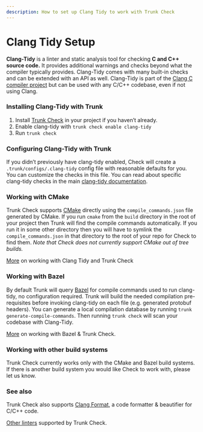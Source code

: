 ```yaml
---
description: How to set up Clang Tidy to work with Trunk Check
---
```


# Clang Tidy Setup

**Clang-Tidy** is a linter and static analysis tool for checking **C and C++ source code.** It provides additional warnings and checks beyond what the compiler typically provides. Clang-Tidy comes with many built-in checks and can be extended with an API as well. Clang-Tidy is part of the [Clang C compiler project](https://clang.llvm.org/) but can be used with any C/C++ codebase, even if not using Clang.

### Installing Clang-Tidy with Trunk

1. Install [Trunk Check](../../check.md) in your project if you haven’t already.
2. Enable clang-tidy with `trunk check enable clang-tidy`
3. Run `trunk check`

### Configuring Clang-Tidy with Trunk

If you didn’t previously have clang-tidy enabled, Check will create a `.trunk/configs/.clang-tidy` config file with reasonable defaults for you. You can customize the checks in this file. You can read about specific clang-tidy checks in the main [clang-tidy documentation](https://clang.llvm.org/extra/clang-tidy/).

### Working with CMake

Trunk Check supports [CMake](https://cmake.org/) directly using the `compile_commands.json` file generated by CMake. If you run `cmake` from the `build` directory in the root of your project then Trunk will find the compile commands automatically. If you run it in some other directory then you will have to symlink the `compile_commands.json` in that directory to the root of your repo for Check to find them. _Note that Check does not currently support CMake out of tree builds._

[More](#clang-tidy-setup) on working with Clang Tidy and Trunk Check

### Working with Bazel

By default Trunk will query [Bazel](https://bazel.build/) for compile commands used to run clang-tidy, no configuration required. Trunk will build the needed compilation pre-requisites before invoking clang-tidy on each file (e.g. generated protobuf headers). You can generate a local compilation database by running `trunk generate-compile-commands`. Then running `trunk check` will scan your codebase with Clang-Tidy.

[More](#working-with-bazel) on working with Bazel & Trunk Check.

### Working with other build systems

Trunk Check currently works only with the CMake and Bazel build systems. If there is another build system you would like Check to work with, please let us know.&#x20;

### See also

Trunk Check also supports [Clang Format](https://docs.trunk.io/check/configuration/configuring-existing-linters#clang-format), a code formatter & beautifier for C/C++ code.&#x20;

[Other linters](../supported-linters.md) supported by Trunk Check.

